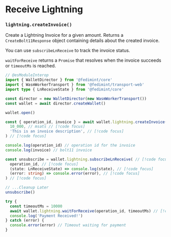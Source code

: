 # Receive Lightning

### `lightning.createInvoice()`

Create a Lightning Invoice for a given amount. Returns a `CreateBolt11Response` object containing details about the created invoice.

You can use `subscribeLnReceive` to track the invoice status.

`waitForReceive` returns a `Promise` that resolves when the invoice succeeds or `timeoutMs` is reached.

```ts twoslash
// @esModuleInterop
import { WalletDirector } from '@fedimint/core'
import { WasmWorkerTransport } from '@fedimint/transport-web'
import type { LnReceiveState } from '@fedimint/core'

const director = new WalletDirector(new WasmWorkerTransport())
const wallet = await director.createWallet()

wallet.open()

const { operation_id, invoice } = await wallet.lightning.createInvoice( // [!code focus]
  10_000, // msats // [!code focus]
  'This is an invoice description', // [!code focus]
) // [!code focus]

console.log(operation_id) // operation id for the invoice
console.log(invoice) // bolt11 invoice

const unsubscribe = wallet.lightning.subscribeLnReceive( // [!code focus]
  operation_id, // [!code focus]
  (state: LnReceiveState) => console.log(state), // [!code focus]
  (error: string) => console.error(error), // [!code focus]
) // [!code focus]

// ...Cleanup Later
unsubscribe()

try {
  const timeoutMs = 10000
  await wallet.lightning.waitForReceive(operation_id, timeoutMs) // [!code focus]
  console.log('Payment Received!')
} catch (error) {
  console.error(error) // Timeout waiting for payment
}
```
